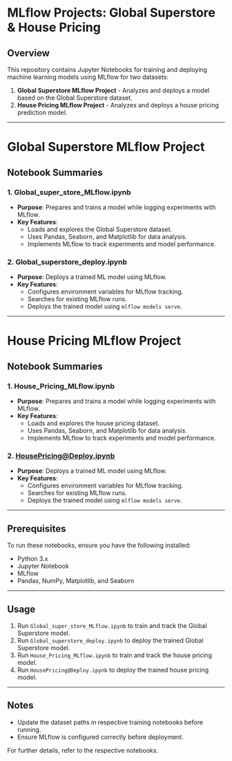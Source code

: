 # MLflow Projects: Global Superstore & House Pricing

## Overview
This repository contains Jupyter Notebooks for training and deploying machine learning models using MLflow for two datasets:

1. **Global Superstore MLflow Project** - Analyzes and deploys a model based on the Global Superstore dataset.
2. **House Pricing MLflow Project** - Analyzes and deploys a house pricing prediction model.

---

# Global Superstore MLflow Project

## Notebook Summaries

### 1. Global_super_store_MLflow.ipynb
- **Purpose**: Prepares and trains a model while logging experiments with MLflow.
- **Key Features**:
  - Loads and explores the Global Superstore dataset.
  - Uses Pandas, Seaborn, and Matplotlib for data analysis.
  - Implements MLflow to track experiments and model performance.

### 2. Global_superstore_deploy.ipynb
- **Purpose**: Deploys a trained ML model using MLflow.
- **Key Features**:
  - Configures environment variables for MLflow tracking.
  - Searches for existing MLflow runs.
  - Deploys the trained model using `mlflow models serve`.

---

# House Pricing MLflow Project

## Notebook Summaries

### 1. House_Pricing_MLflow.ipynb
- **Purpose**: Prepares and trains a model while logging experiments with MLflow.
- **Key Features**:
  - Loads and explores the house pricing dataset.
  - Uses Pandas, Seaborn, and Matplotlib for data analysis.
  - Implements MLflow to track experiments and model performance.

### 2. HousePricing@Deploy.ipynb
- **Purpose**: Deploys a trained ML model using MLflow.
- **Key Features**:
  - Configures environment variables for MLflow tracking.
  - Searches for existing MLflow runs.
  - Deploys the trained model using `mlflow models serve`.

---

## Prerequisites
To run these notebooks, ensure you have the following installed:
- Python 3.x
- Jupyter Notebook
- MLflow
- Pandas, NumPy, Matplotlib, and Seaborn

---

## Usage
1. Run `Global_super_store_MLflow.ipynb` to train and track the Global Superstore model.
2. Run `Global_superstore_deploy.ipynb` to deploy the trained Global Superstore model.
3. Run `House_Pricing_MLflow.ipynb` to train and track the house pricing model.
4. Run `HousePricing@Deploy.ipynb` to deploy the trained house pricing model.

---

## Notes
- Update the dataset paths in respective training notebooks before running.
- Ensure MLflow is configured correctly before deployment.

For further details, refer to the respective notebooks.

